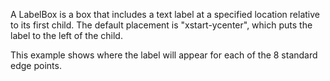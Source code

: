 A LabelBox is a box that includes a text label at a specified location relative to its first child. The default placement is "xstart-ycenter", which puts the label to the left of the child.

This example shows where the label will appear for each of the 8 standard edge points.
